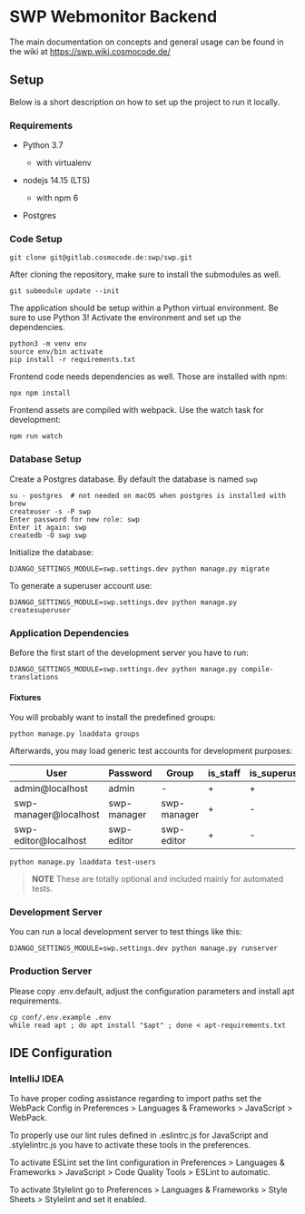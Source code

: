 # SWP Webmonitor Backend

The main documentation on concepts and general usage can be found in the wiki
at https://swp.wiki.cosmocode.de/


## Setup

Below is a short description on how to set up the project to run it locally.


### Requirements

* Python 3.7
  - with virtualenv

* nodejs 14.15 (LTS)
  * with npm 6

* Postgres


### Code Setup

``` console
git clone git@gitlab.cosmocode.de:swp/swp.git
```

After cloning the repository, make sure to install the submodules as well.

``` console
git submodule update --init
```

The application should be setup within a Python virtual environment. Be sure to
use Python 3! Activate the environment and set up the dependencies.

``` console
python3 -m venv env
source env/bin activate
pip install -r requirements.txt
```

Frontend code needs dependencies as well. Those are installed with npm:

``` console
npx npm install
```

Frontend assets are compiled with webpack. Use the watch task for development:

``` console
npm run watch
```

### Database Setup

Create a Postgres database. By default the database is named `swp`

``` console
su - postgres  # not needed on macOS when postgres is installed with brew
createuser -s -P swp
Enter password for new role: swp
Enter it again: swp
createdb -O swp swp
```

Initialize the database:

``` console
DJANGO_SETTINGS_MODULE=swp.settings.dev python manage.py migrate
```

To generate a superuser account use:

``` console
DJANGO_SETTINGS_MODULE=swp.settings.dev python manage.py createsuperuser
```


### Application Dependencies

Before the first start of the development server you have to run:

``` console
DJANGO_SETTINGS_MODULE=swp.settings.dev python manage.py compile-translations
```

#### Fixtures

You will probably want to install the predefined groups:

``` console
python manage.py loaddata groups
```

Afterwards, you may load generic test accounts for development purposes:

| User | Password | Group | is_staff | is_superuser |
| ---- | -------- | ----- | -------- | ------------ |
| admin@localhost | admin | - | + | + |
| swp-manager@localhost | swp-manager | swp-manager | + | - |
| swp-editor@localhost | swp-editor | swp-editor | + | - |

``` console
python manage.py loaddata test-users
```

> **NOTE** These are totally optional and included mainly for automated tests.


### Development Server

You can run a local development server to test things like this:

``` console
DJANGO_SETTINGS_MODULE=swp.settings.dev python manage.py runserver
```


### Production Server

Please copy .env.default, adjust the configuration parameters and install apt requirements.

``` console
cp conf/.env.example .env
while read apt ; do apt install "$apt" ; done < apt-requirements.txt
```


## IDE Configuration

### IntelliJ IDEA

To have proper coding assistance regarding to import paths set the WebPack Config
in Preferences > Languages & Frameworks > JavaScript > WebPack.

To properly use our lint rules defined in .eslintrc.js for JavaScript and .stylelintrc.js
you have to activate these tools in the preferences.

To activate ESLint set the lint configuration in Preferences > Languages & Frameworks >
JavaScript > Code Quality Tools > ESLint to automatic.

To activate Stylelint go to Preferences > Languages & Frameworks > Style Sheets > Stylelint
and set it enabled.
